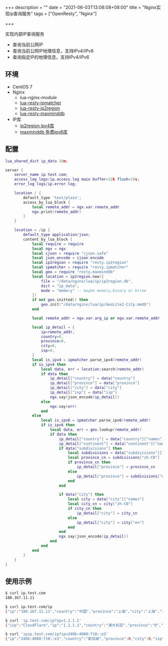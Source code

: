 +++
description = ""
date = "2021-06-03T13:08:08+08:00"
title = "Nginx实现ip查询服务"
tags = ["OpenResty", "Nginx"]

+++

实现内部IP查询服务
- 查询当前公网IP
- 查询当前公网IP地理信息，支持IPv4/IPv6
- 查询指定IP的地理信息，支持IPv4/IPv6

## 环境

- CentOS 7
- Nginx
    - lua-nginx-module
    - [lua-resty-ipmatcher](https://github.com/api7/lua-resty-ipmatcher)
    - [lua-resty-ip2region](https://github.com/shixinke/lua-resty-ip2region)
    - [lua-resty-maxminddb](https://github.com/anjia0532/lua-resty-maxminddb)
- IP库
    - [ip2region ipv4库](https://github.com/lionsoul2014/ip2region/blob/master/data/ip2region.db)
    - [maxminddb 免费ipv6库](https://dev.maxmind.com/geoip/geolite2-free-geolocation-data)

## 配置

```lua
lua_shared_dict ip_data 10m;

server {
    server_name ip.test.com;
    access_log logs/ip.access.log main buffer=32k flush=10s;
    error_log logs/ip.error.log;

    location / {
        default_type 'text/plain';
        access_by_lua_block {
            local remote_addr = ngx.var.remote_addr
            ngx.print(remote_addr)
        }
    }

    location = /ip {
        default_type application/json;
        content_by_lua_block {
            local require = require
            local ngx = ngx
            local cjson = require "cjson.safe"
            local json_encode = cjson.encode
            local ip2region = require "resty.ip2region"
            local ipmatcher = require "resty.ipmatcher"
            local geo = require "resty.maxminddb"
            local location = ip2region.new({
                file = "/data/nginx/lua/ip/ip2region.db",
                dict = "ip_data",
                mode = "memory" -- maybe memory,binary or btree
            })
            if not geo.initted() then
                geo.init("/data/nginx/lua/ip/GeoLite2-City.mmdb")
            end

            local remote_addr = ngx.var.arg_ip or ngx.var.remote_addr

            local ip_detail = {
                ip=remote_addr,
                country=0,
                province=0,
                city=0,
                isp=0,
            }
            local is_ipv4 = ipmatcher.parse_ipv4(remote_addr)
            if is_ipv4 then
                local data, err = location:search(remote_addr)
                if data then
                    ip_detail["country"] = data["country"]
                    ip_detail["province"] = data["province"]
                    ip_detail["city"] = data["city"]
                    ip_detail["isp"] = data["isp"]
                    ngx.say(json_encode(ip_detail))
                else
                    ngx.say(err)
                end
            else
                local is_ipv6 = ipmatcher.parse_ipv6(remote_addr)
                if is_ipv6 then
                    local data, err = geo.lookup(remote_addr)
                    if data then
                        ip_detail["country"] = data["country"]["names"]["zh-CN"]
                        ip_detail["continent"] = data["continent"]["names"]["zh-CN"]
                        if data["subdivisions"] then
                            local subdivisions = data["subdivisions"][1]["names"]
                            local province_cn = subdivisions["zh-CN"]
                            if province_cn then
                                ip_detail["province"] = province_cn
                            else
                                ip_detail["province"] = subdivisions["en"]
                            end
                        end

                        if data["city"] then
                            local city = data["city"]["names"]
                            local city_cn = city["zh-CN"]
                            if city_cn then
                                ip_detail["city"] = city_cn
                            else
                                ip_detail["city"] = city["en"]
                            end
                        end
                        ngx.say(json_encode(ip_detail))
                    end
                end
            end
        }
    }
}
```

## 使用示例

```sh
$ curl ip.test.com
180.167.11.11

$ curl ip.test.com/ip
{"ip":"180.167.11.11","country":"中国","province":"上海","city":"上海","isp":"电信"}

$ curl 'ip.test.com/ip?ip=1.1.1.1'
{"isp":"CloudFlare","ip":"1.1.1.1","country":"澳大利亚","province":"0","city":"0"}

$ curl 'ipip.test.com/ip?ip=240b:4000:f10::e3'
{"ip":"240b:4000:f10::e3","country":"新加坡","province":0,"city":0,"isp":0,"continent":"亚洲"}
```
